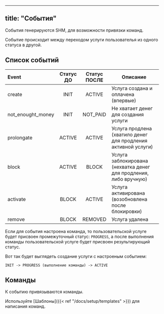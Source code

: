 
---
title: "События"
---

События генерируются SHM, для возможности привязки команд.

Событие происходит между переходом услуги пользователья из одного статуса в другой.


## Список cобытий

| Event             | Статус ДО | Статус ПОСЛЕ |  Описание                                                         |
|:------------------|:---------:|:------------:|-------------------------------------------------------------------|
| create            | INIT      | ACTIVE       | Услуга создана и оплачена (впервые)                               |
| not_enought_money | INIT      | NOT_PAID     | Не хватает денег для создания услуги                              |
| prolongate        | ACTIVE    | ACTIVE       | Услуга продлена (хватило денег для продления активной услуги)     |
| block             | ACTIVE    | BLOCK        | Услуга заблокирована (нехватка денег для продления, либо вручную) |
| activate          | BLOCK     | ACTIVE       | Услуга активирована (возобновлена после блокировки)               |
| remove            | BLOCK     | REMOVED      | Услуга удалена                                                    |

Если для события настроена команда, то пользовательской услуге будет присвоен промежуточный статус: `PROGRESS`,
а после выполнения команды пользовательской услуге будет присвоен результирующий статус.

Вот так будет выглядеть создание услуги с настроеным событием:

`INIT -> PROGRESS (выполнение команды) -> ACTIVE`

## Команды

К событию привязываются команды.

Используйте [Шаблоны]({{< ref "/docs/setup/templates" >}}) для написания команд.



